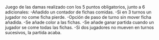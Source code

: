 Juego de las damas realizado con los 5 puntos obligatorios, junto a 6 adicionales:
-Añadido un contador de fichas comidas.
-Si en 3 turnos un jugador no come ficha pierde.
-Opción de paso de turno sin mover ficha añadida.
-Se añade color a las fichas.
-Se añade ganar partida cuando un jugador se come todas las fichas.
-Si dos jugadores no mueven en turnos sucesivos, la partida acaba.
